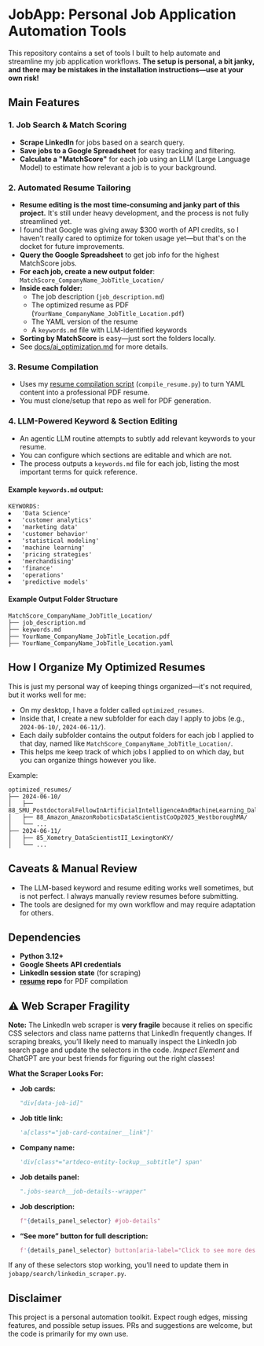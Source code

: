 # JobApp: Personal Job Application Automation Tools

This repository contains a set of tools I built to help automate and streamline my job application workflows. **The setup is personal, a bit janky, and there may be mistakes in the installation instructions—use at your own risk!**

## Main Features

### 1. Job Search & Match Scoring
- **Scrape LinkedIn** for jobs based on a search query.
- **Save jobs to a Google Spreadsheet** for easy tracking and filtering.
- **Calculate a "MatchScore"** for each job using an LLM (Large Language Model) to estimate how relevant a job is to your background.

### 2. Automated Resume Tailoring
- **Resume editing is the most time-consuming and janky part of this project.** It's still under heavy development, and the process is not fully streamlined yet.
- I found that Google was giving away $300 worth of API credits, so I haven't really cared to optimize for token usage yet—but that's on the docket for future improvements.
- **Query the Google Spreadsheet** to get job info for the highest MatchScore jobs.
- **For each job, create a new output folder**:  
  `MatchScore_CompanyName_JobTitle_Location/`
- **Inside each folder:**
  - The job description (`job_description.md`)
  - The optimized resume as PDF (`YourName_CompanyName_JobTitle_Location.pdf`)
  - The YAML version of the resume
  - A `keywords.md` file with LLM-identified keywords
- **Sorting by MatchScore** is easy—just sort the folders locally.
- See [docs/ai_optimization.md](docs/resume_writer/ai_optimization.md) for more details.

### 3. Resume Compilation
- Uses my [resume compilation script](https://github.com/rayhagimoto/resume) (`compile_resume.py`) to turn YAML content into a professional PDF resume.
- You must clone/setup that repo as well for PDF generation.

### 4. LLM-Powered Keyword & Section Editing
- An agentic LLM routine attempts to subtly add relevant keywords to your resume.
- You can configure which sections are editable and which are not.
- The process outputs a `keywords.md` file for each job, listing the most important terms for quick reference.

#### Example `keywords.md` output:
```
KEYWORDS:
⦁   'Data Science'
⦁   'customer analytics'
⦁   'marketing data'
⦁   'customer behavior'
⦁   'statistical modeling'
⦁   'machine learning'
⦁   'pricing strategies'
⦁   'merchandising'
⦁   'finance'
⦁   'operations'
⦁   'predictive models'
```

#### Example Output Folder Structure
```
MatchScore_CompanyName_JobTitle_Location/
├── job_description.md
├── keywords.md
├── YourName_CompanyName_JobTitle_Location.pdf
├── YourName_CompanyName_JobTitle_Location.yaml
```

## How I Organize My Optimized Resumes

This is just my personal way of keeping things organized—it's not required, but it works well for me:

- On my desktop, I have a folder called `optimized_resumes`.
- Inside that, I create a new subfolder for each day I apply to jobs (e.g., `2024-06-10/`, `2024-06-11/`).
- Each daily subfolder contains the output folders for each job I applied to that day, named like `MatchScore_CompanyName_JobTitle_Location/`.
- This helps me keep track of which jobs I applied to on which day, but you can organize things however you like.

Example:
```
optimized_resumes/
├── 2024-06-10/
│   ├── 88_SMU_PostdoctoralFellowInArtificialIntelligenceAndMachineLearning_DallasTX/
│   ├── 88_Amazon_AmazonRoboticsDataScientistCoOp2025_WestboroughMA/
│   └── ...
├── 2024-06-11/
│   ├── 85_Xometry_DataScientistII_LexingtonKY/
│   └── ...
```

## Caveats & Manual Review
- The LLM-based keyword and resume editing works well sometimes, but is not perfect. I always manually review resumes before submitting.
- The tools are designed for my own workflow and may require adaptation for others.

## Dependencies
- **Python 3.12+**
- **Google Sheets API credentials**
- **LinkedIn session state** (for scraping)
- **[resume](https://github.com/rayhagimoto/resume) repo** for PDF compilation

## ⚠️ Web Scraper Fragility

**Note:**
The LinkedIn web scraper is **very fragile** because it relies on specific CSS selectors and class name patterns that LinkedIn frequently changes. If scraping breaks, you’ll likely need to manually inspect the LinkedIn job search page and update the selectors in the code. *Inspect Element* and ChatGPT are your best friends for figuring out the right classes!

**What the Scraper Looks For:**
- **Job cards:**
  ```python
  "div[data-job-id]"
  ```
- **Job title link:**
  ```python
  'a[class*="job-card-container__link"]'
  ```
- **Company name:**
  ```python
  'div[class*="artdeco-entity-lockup__subtitle"] span'
  ```
- **Job details panel:**
  ```python
  ".jobs-search__job-details--wrapper"
  ```
- **Job description:**
  ```python
  f"{details_panel_selector} #job-details"
  ```
- **“See more” button for full description:**
  ```python
  f'{details_panel_selector} button[aria-label="Click to see more description"]'
  ```

If any of these selectors stop working, you’ll need to update them in `jobapp/search/linkedin_scraper.py`.

## Disclaimer
This project is a personal automation toolkit. Expect rough edges, missing features, and possible setup issues. PRs and suggestions are welcome, but the code is primarily for my own use.
